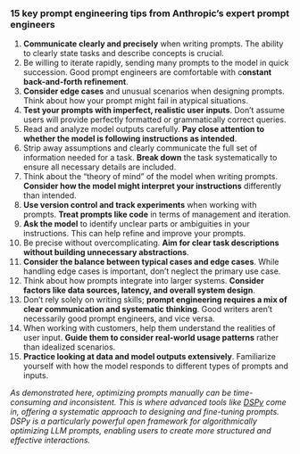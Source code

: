 ### 15 key prompt engineering tips from Anthropic’s expert prompt engineers
1. **Communicate clearly and precisely** when writing prompts. The ability to clearly state tasks and describe concepts is crucial.
2. Be willing to iterate rapidly, sending many prompts to the model in quick succession. Good prompt engineers are comfortable with c**onstant back-and-forth refinement**.
3. **Consider edge cases** and unusual scenarios when designing prompts. Think about how your prompt might fail in atypical situations.
4. **Test your prompts with imperfect, realistic user inputs**. Don’t assume users will provide perfectly formatted or grammatically correct queries.
5. Read and analyze model outputs carefully. **Pay close attention to whether the model is following instructions as intended**.
6. Strip away assumptions and clearly communicate the full set of information needed for a task. **Break down** the task systematically to ensure all necessary details are included.
7. Think about the “theory of mind” of the model when writing prompts. **Consider how the model might interpret your instructions** differently than intended.
8. **Use version control and track experiments** when working with prompts. **Treat prompts like code** in terms of management and iteration.
9. **Ask the model** to identify unclear parts or ambiguities in your instructions. This can help refine and improve your prompts.
10. Be precise without overcomplicating. **Aim for clear task descriptions without building unnecessary abstractions**.
11. **Consider the balance between typical cases and edge cases**. While handling edge cases is important, don’t neglect the primary use case.
12. Think about how prompts integrate into larger systems. **Consider factors like data sources, latency, and overall system design**.
13. Don’t rely solely on writing skills; **prompt engineering requires a mix of clear communication and systematic thinking**. Good writers aren’t necessarily good prompt engineers, and vice versa.
14. When working with customers, help them understand the realities of user input. **Guide them to consider real-world usage patterns** rather than idealized scenarios.
15. **Practice looking at data and model outputs extensively**. Familiarize yourself with how the model responds to different types of prompts and inputs.

_As demonstrated here, optimizing prompts manually can be time-consuming and inconsistent. This is where advanced tools like [DSPy](https://github.com/stanfordnlp/dspy) come in, offering a systematic approach to designing and fine-tuning prompts. DSPy is a particularly powerful open framework for algorithmically optimizing LLM prompts, enabling users to create more structured and effective interactions._

